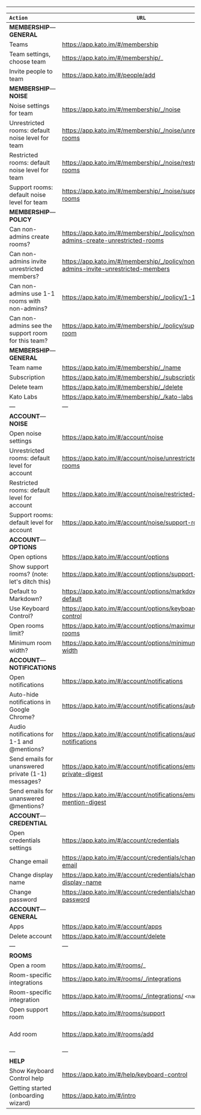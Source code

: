 ***

| `Action` | `URL` | `Access`  |
| :------------- |-------------| :-----|
| **MEMBERSHIP**&#8212;**GENERAL**| | |
| Teams      | https://app.kato.im/#/membership | member |
| Team settings, choose team | https://app.kato.im/#/membership/_ | admin |
| Invite people to team | https://app.kato.im/#/people/add | depends |
| **MEMBERSHIP**&#8212;**NOISE** | | |
| Noise settings for team | https://app.kato.im/#/membership/_/noise | admin |
| Unrestricted rooms: default noise level for team | https://app.kato.im/#/membership/_/noise/unrestricted-rooms | admin |
| Restricted rooms: default noise level for team | https://app.kato.im/#/membership/_/noise/restricted-rooms | admin
| Support rooms: default noise level for team | https://app.kato.im/#/membership/_/noise/support-rooms | admin
| **MEMBERSHIP**&#8212;**POLICY** | | |
| Can non-admins create rooms? | https://app.kato.im/#/membership/_/policy/non-admins-create-unrestricted-rooms | admin |
| Can non-admins invite unrestricted members? |  https://app.kato.im/#/membership/_/policy/non-admins-invite-unrestricted-members | admin |
| Can non-admins use 1-1 rooms with non-admins? | https://app.kato.im/#/membership/_/policy/1-1 | admin |
| Can non-admins see the support room for this team? | https://app.kato.im/#/membership/_/policy/support-room | admin |
| **MEMBERSHIP**&#8212;**GENERAL** | | |
| Team name | https://app.kato.im/#/membership/_/name | admin |
| Subscription | https://app.kato.im/#/membership/_/subscription | admin |
| Delete team | https://app.kato.im/#/membership/_/delete | admin |
| Kato Labs | https://app.kato.im/#/membership/_/kato-labs | admin |
| &#8212; | &#8212; | &#8212; |
| **ACCOUNT**&#8212;**NOISE** | | |
| Open noise settings | https://app.kato.im/#/account/noise | member |
| Unrestricted rooms: default level for account | https://app.kato.im/#/account/noise/unrestricted-rooms | member |
| Restricted rooms: default level for account | https://app.kato.im/#/account/noise/restricted-rooms | member |
| Support rooms: default level for account | https://app.kato.im/#/account/noise/support-room | member |
| **ACCOUNT**&#8212;**OPTIONS** | | |
| Open options | https://app.kato.im/#/account/options | member |
| Show support rooms? (note: let's ditch this) | https://app.kato.im/#/account/options/support-room | member |
| Default to Markdown? | https://app.kato.im/#/account/options/markdown-default | member |
| Use Keyboard Control? | https://app.kato.im/#/account/options/keyboard-control | member |
| Open rooms limit? | https://app.kato.im/#/account/options/maximum-open-rooms | member |
| Minimum room width? | https://app.kato.im/#/account/options/minimum-room-width | member |
| **ACCOUNT**&#8212;**NOTIFICATIONS** | | |
| Open notifications | https://app.kato.im/#/account/notifications | member |
| Auto-hide notifications in Google Chrome? |  https://app.kato.im/#/account/notifications/auto-hide | member |
| Audio notifications for 1-1 and @mentions? |  https://app.kato.im/#/account/notifications/audio-notifications | member  |
| Send emails for unanswered private (1-1) messages? | https://app.kato.im/#/account/notifications/email-private-digest | member |
| Send emails for unanswered @mentions? | https://app.kato.im/#/account/notifications/email-mention-digest | member |
| **ACCOUNT**&#8212;**CREDENTIAL** | | |
| Open credentials settings | https://app.kato.im/#/account/credentials | member |
| Change email | https://app.kato.im/#/account/credentials/change-email | member |
| Change display name | https://app.kato.im/#/account/credentials/change-display-name | member |
| Change password | https://app.kato.im/#/account/credentials/change-password | member |
| **ACCOUNT**&#8212;**GENERAL** | | |
| Apps | https://app.kato.im/#/account/apps | member |
| Delete account | https://app.kato.im/#/account/delete | member |
| &#8212; | &#8212; | &#8212; |
| **ROOMS** | | |
| Open a room | https://app.kato.im/#/rooms/_ | member |
| Room-specific integrations | https://app.kato.im/#/rooms/_/integrations | member |
| Room-specific integration |  https://app.kato.im/#/rooms/_/integrations/ `<name>` | 
| Open support room | https://app.kato.im/#/rooms/support | member |
| Add room | https://app.kato.im/#/rooms/add | depends on policy |
| &#8212; | &#8212; | &#8212; |
| **HELP** | | |
| Show Keyboard Control help | https://app.kato.im/#/help/keyboard-control | member |
| Getting started (onboarding wizard) | https://app.kato.im/#/intro | member |
